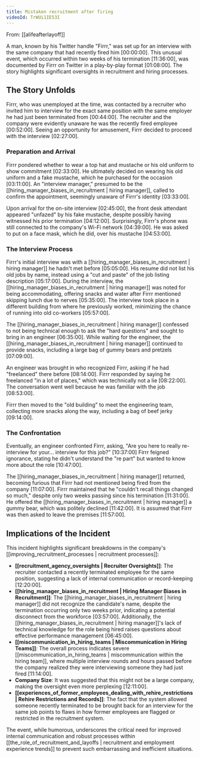 ```yaml
---
title: Mistaken recruitment after firing
videoId: TrWUi1IE53I
---
```


From: [[alifeafterlayoff]] <br/> 

A man, known by his Twitter handle "Firrr," was set up for an interview with the same company that had recently fired him <a class="yt-timestamp" data-t="00:00:00">[00:00:00]</a>. This unusual event, which occurred within two weeks of his termination <a class="yt-timestamp" data-t="11:36:00">[11:36:00]</a>, was documented by Firrr on Twitter in a play-by-play format <a class="yt-timestamp" data-t="01:08:00">[01:08:00]</a>. The story highlights significant oversights in recruitment and hiring processes.

## The Story Unfolds

Firrr, who was unemployed at the time, was contacted by a recruiter who invited him to interview for the exact same position with the same employer he had just been terminated from <a class="yt-timestamp" data-t="00:44:00">[00:44:00]</a>. The recruiter and the company were evidently unaware he was the recently fired employee <a class="yt-timestamp" data-t="00:52:00">[00:52:00]</a>. Seeing an opportunity for amusement, Firrr decided to proceed with the interview <a class="yt-timestamp" data-t="02:27:00">[02:27:00]</a>.

### Preparation and Arrival
Firrr pondered whether to wear a top hat and mustache or his old uniform to show commitment <a class="yt-timestamp" data-t="02:33:00">[02:33:00]</a>. He ultimately decided on wearing his old uniform and a fake mustache, which he purchased for the occasion <a class="yt-timestamp" data-t="03:11:00">[03:11:00]</a>. An "interview manager," presumed to be the [[hiring_manager_biases_in_recruitment | hiring manager]], called to confirm the appointment, seemingly unaware of Firrr's identity <a class="yt-timestamp" data-t="03:33:00">[03:33:00]</a>.

Upon arrival for the on-site interview <a class="yt-timestamp" data-t="02:45:00">[02:45:00]</a>, the front desk attendant appeared "unfazed" by his fake mustache, despite possibly having witnessed his prior termination <a class="yt-timestamp" data-t="04:12:00">[04:12:00]</a>. Surprisingly, Firrr's phone was still connected to the company's Wi-Fi network <a class="yt-timestamp" data-t="04:39:00">[04:39:00]</a>. He was asked to put on a face mask, which he did, over his mustache <a class="yt-timestamp" data-t="04:53:00">[04:53:00]</a>.

### The Interview Process
Firrr's initial interview was with a [[hiring_manager_biases_in_recruitment | hiring manager]] he hadn't met before <a class="yt-timestamp" data-t="05:05:00">[05:05:00]</a>. His resume did not list his old jobs by name, instead using a "cut and paste" of the job listing description <a class="yt-timestamp" data-t="05:17:00">[05:17:00]</a>. During the interview, the [[hiring_manager_biases_in_recruitment | hiring manager]] was noted for being accommodating, offering snacks and water after Firrr mentioned skipping lunch due to nerves <a class="yt-timestamp" data-t="05:35:00">[05:35:00]</a>. The interview took place in a different building from where he previously worked, minimizing the chance of running into old co-workers <a class="yt-timestamp" data-t="05:57:00">[05:57:00]</a>.

The [[hiring_manager_biases_in_recruitment | hiring manager]] confessed to not being technical enough to ask the "hard questions" and sought to bring in an engineer <a class="yt-timestamp" data-t="06:35:00">[06:35:00]</a>. While waiting for the engineer, the [[hiring_manager_biases_in_recruitment | hiring manager]] continued to provide snacks, including a large bag of gummy bears and pretzels <a class="yt-timestamp" data-t="07:09:00">[07:09:00]</a>.

An engineer was brought in who recognized Firrr, asking if he had "freelanced" there before <a class="yt-timestamp" data-t="08:14:00">[08:14:00]</a>. Firrr responded by saying he freelanced "in a lot of places," which was technically not a lie <a class="yt-timestamp" data-t="08:22:00">[08:22:00]</a>. The conversation went well because he was familiar with the job <a class="yt-timestamp" data-t="08:53:00">[08:53:00]</a>.

Firrr then moved to the "old building" to meet the engineering team, collecting more snacks along the way, including a bag of beef jerky <a class="yt-timestamp" data-t="09:14:00">[09:14:00]</a>.

### The Confrontation
Eventually, an engineer confronted Firrr, asking, "Are you here to really re-interview for your... interview for this job?" <a class="yt-timestamp" data-t="10:37:00">[10:37:00]</a> Firrr feigned ignorance, stating he didn't understand the "re part" but wanted to know more about the role <a class="yt-timestamp" data-t="10:47:00">[10:47:00]</a>.

The [[hiring_manager_biases_in_recruitment | hiring manager]] returned, becoming furious that Firrr had not mentioned being fired from the company <a class="yt-timestamp" data-t="11:07:00">[11:07:00]</a>. Firrr maintained that he "couldn't recall things changed so much," despite only two weeks passing since his termination <a class="yt-timestamp" data-t="11:31:00">[11:31:00]</a>. He offered the [[hiring_manager_biases_in_recruitment | hiring manager]] a gummy bear, which was politely declined <a class="yt-timestamp" data-t="11:42:00">[11:42:00]</a>. It is assumed that Firrr was then asked to leave the premises <a class="yt-timestamp" data-t="11:57:00">[11:57:00]</a>.

## Implications of the Incident
This incident highlights significant breakdowns in the company's [[improving_recruitment_processes | recruitment processes]]:

*   **[[recruitment_agency_oversights | Recruiter Oversights]]**: The recruiter contacted a recently terminated employee for the same position, suggesting a lack of internal communication or record-keeping <a class="yt-timestamp" data-t="12:20:00">[12:20:00]</a>.
*   **[[hiring_manager_biases_in_recruitment | Hiring Manager Biases in Recruitment]]**: The [[hiring_manager_biases_in_recruitment | hiring manager]] did not recognize the candidate's name, despite the termination occurring only two weeks prior, indicating a potential disconnect from the workforce <a class="yt-timestamp" data-t="03:57:00">[03:57:00]</a>. Additionally, the [[hiring_manager_biases_in_recruitment | hiring manager]]'s lack of technical knowledge for the role being hired raises questions about effective performance management <a class="yt-timestamp" data-t="06:45:00">[06:45:00]</a>.
*   **[[miscommunication_in_hiring_teams | Miscommunication in Hiring Teams]]**: The overall process indicates severe [[miscommunication_in_hiring_teams | miscommunication within the hiring team]], where multiple interview rounds and hours passed before the company realized they were interviewing someone they had just fired <a class="yt-timestamp" data-t="11:14:00">[11:14:00]</a>.
*   **Company Size**: It was suggested that this might not be a large company, making the oversight even more perplexing <a class="yt-timestamp" data-t="12:11:00">[12:11:00]</a>.
*   **[[experiences_of_former_employees_dealing_with_rehire_restrictions | Rehire Restrictions and Records]]**: The fact that the system allowed someone recently terminated to be brought back for an interview for the same job points to flaws in how former employees are flagged or restricted in the recruitment system.

The event, while humorous, underscores the critical need for improved internal communication and robust processes within [[the_role_of_recruitment_and_layoffs | recruitment and employment experience trends]] to prevent such embarrassing and inefficient situations.